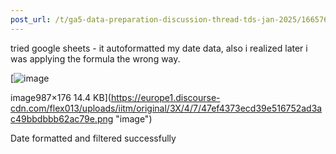 ```yaml
---
post_url: /t/ga5-data-preparation-discussion-thread-tds-jan-2025/166576/18
---
```

tried google sheets - it autoformatted my date data, also i realized later i was applying the formula the wrong way.

[![image](https://europe1.discourse-cdn.com/flex013/uploads/iitm/original/3X/4/7/47ef4373ecd39e516752ad3ac49bbdbbb62ac79e.png)

image987×176 14.4 KB](https://europe1.discourse-cdn.com/flex013/uploads/iitm/original/3X/4/7/47ef4373ecd39e516752ad3ac49bbdbbb62ac79e.png "image")

  
Date formatted and filtered successfully